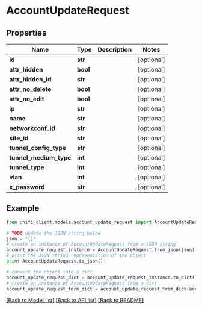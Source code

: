 # AccountUpdateRequest


## Properties

Name | Type | Description | Notes
------------ | ------------- | ------------- | -------------
**id** | **str** |  | [optional] 
**attr_hidden** | **bool** |  | [optional] 
**attr_hidden_id** | **str** |  | [optional] 
**attr_no_delete** | **bool** |  | [optional] 
**attr_no_edit** | **bool** |  | [optional] 
**ip** | **str** |  | [optional] 
**name** | **str** |  | [optional] 
**networkconf_id** | **str** |  | [optional] 
**site_id** | **str** |  | [optional] 
**tunnel_config_type** | **str** |  | [optional] 
**tunnel_medium_type** | **int** |  | [optional] 
**tunnel_type** | **int** |  | [optional] 
**vlan** | **int** |  | [optional] 
**x_password** | **str** |  | [optional] 

## Example

```python
from unifi_client.models.account_update_request import AccountUpdateRequest

# TODO update the JSON string below
json = "{}"
# create an instance of AccountUpdateRequest from a JSON string
account_update_request_instance = AccountUpdateRequest.from_json(json)
# print the JSON string representation of the object
print AccountUpdateRequest.to_json()

# convert the object into a dict
account_update_request_dict = account_update_request_instance.to_dict()
# create an instance of AccountUpdateRequest from a dict
account_update_request_form_dict = account_update_request.from_dict(account_update_request_dict)
```
[[Back to Model list]](../README.md#documentation-for-models) [[Back to API list]](../README.md#documentation-for-api-endpoints) [[Back to README]](../README.md)


